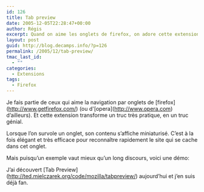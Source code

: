 ```yaml
---
id: 126
title: Tab preview
date: 2005-12-05T22:28:47+00:00
author: Régis
excerpt: Quand on aime les onglets de firefox, on adore cette extension
layout: post
guid: http://blog.decamps.info/?p=126
permalink: /2005/12/tab-preview/
tmac_last_id:
  - ""
categories:
  - Extensions
tags:
  - Firefox
---
```

Je fais partie de ceux qui aime la navigation par onglets de \[firefox\](http://www.getfirefox.com/) (ou d'\[opera\](http://www.opera.com) d’ailleurs). Et cette extension transforme un truc très pratique, en un truc génial.

Lorsque l’on survole un onglet, son contenu s’affiche miniaturisé. C’est à la fois élégant et très efficace pour reconnaître rapidement le site qui se cache dans cet onglet.

Mais puisqu’un exemple vaut mieux qu’un long discours, voici une démo:
  


J’ai découvert \[Tab Preview\](http://ted.mielczarek.org/code/mozilla/tabpreview/) aujourd’hui et j’en suis déjà fan.
